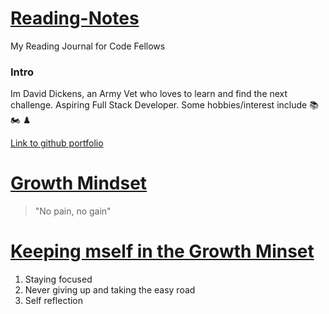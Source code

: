 # <ins>Reading-Notes</ins>
My Reading Journal for Code Fellows

### Intro

Im David Dickens, an Army Vet who loves to learn and find the next challenge. Aspiring Full Stack Developer. Some hobbies/interest include 📚 🏍️ ♟️ 




[Link to github portfolio](https://github.com/DavidDickens/reading-notes)



# <ins>Growth Mindset</ins>

> "No pain, no gain"


# <ins>Keeping mself in the Growth Minset</ins>
 
 1. Staying focused
 2. Never giving up and taking the easy road
 3. Self reflection
